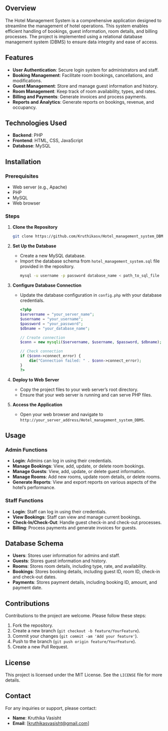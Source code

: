 ## Overview

The Hotel Management System is a comprehensive application designed to streamline the management of hotel operations. This system enables efficient handling of bookings, guest information, room details, and billing processes. The project is implemented using a relational database management system (DBMS) to ensure data integrity and ease of access.

## Features

- **User Authentication**: Secure login system for administrators and staff.
- **Booking Management**: Facilitate room bookings, cancellations, and modifications.
- **Guest Management**: Store and manage guest information and history.
- **Room Management**: Keep track of room availability, types, and rates.
- **Billing and Payments**: Generate invoices and process payments.
- **Reports and Analytics**: Generate reports on bookings, revenue, and occupancy.

## Technologies Used

- **Backend**: PHP
- **Frontend**: HTML, CSS, JavaScript
- **Database**: MySQL

## Installation

### Prerequisites

- Web server (e.g., Apache)
- PHP
- MySQL
- Web browser

### Steps

1. **Clone the Repository**
   ```bash
   git clone https://github.com/Kruthikasv/Hotel_management_system_DBMS.git
   ```

2. **Set Up the Database**
   - Create a new MySQL database.
   - Import the database schema from `hotel_management_system.sql` file provided in the repository.
     ```bash
     mysql -u username -p password database_name < path_to_sql_file
     ```

3. **Configure Database Connection**
   - Update the database configuration in `config.php` with your database credentials.
     ```php
     <?php
     $servername = "your_server_name";
     $username = "your_username";
     $password = "your_password";
     $dbname = "your_database_name";

     // Create connection
     $conn = new mysqli($servername, $username, $password, $dbname);

     // Check connection
     if ($conn->connect_error) {
         die("Connection failed: " . $conn->connect_error);
     }
     ?>
     ```

4. **Deploy to Web Server**
   - Copy the project files to your web server’s root directory.
   - Ensure that your web server is running and can serve PHP files.

5. **Access the Application**
   - Open your web browser and navigate to `http://your_server_address/Hotel_management_system_DBMS`.

## Usage

### Admin Functions

- **Login**: Admins can log in using their credentials.
- **Manage Bookings**: View, add, update, or delete room bookings.
- **Manage Guests**: View, add, update, or delete guest information.
- **Manage Rooms**: Add new rooms, update room details, or delete rooms.
- **Generate Reports**: View and export reports on various aspects of the hotel’s performance.

### Staff Functions

- **Login**: Staff can log in using their credentials.
- **View Bookings**: Staff can view and manage current bookings.
- **Check-In/Check-Out**: Handle guest check-in and check-out processes.
- **Billing**: Process payments and generate invoices for guests.

## Database Schema

- **Users**: Stores user information for admins and staff.
- **Guests**: Stores guest information and history.
- **Rooms**: Stores room details, including type, rate, and availability.
- **Bookings**: Stores booking details, including guest ID, room ID, check-in and check-out dates.
- **Payments**: Stores payment details, including booking ID, amount, and payment date.

## Contributions

Contributions to the project are welcome. Please follow these steps:

1. Fork the repository.
2. Create a new branch (`git checkout -b feature/YourFeature`).
3. Commit your changes (`git commit -am 'Add your feature'`).
4. Push to the branch (`git push origin feature/YourFeature`).
5. Create a new Pull Request.

## License

This project is licensed under the MIT License. See the `LICENSE` file for more details.

## Contact

For any inquiries or support, please contact:

- **Name**: Kruthika Vasisht
- **Email**: [kruthikasvasisht@gmail.com]

